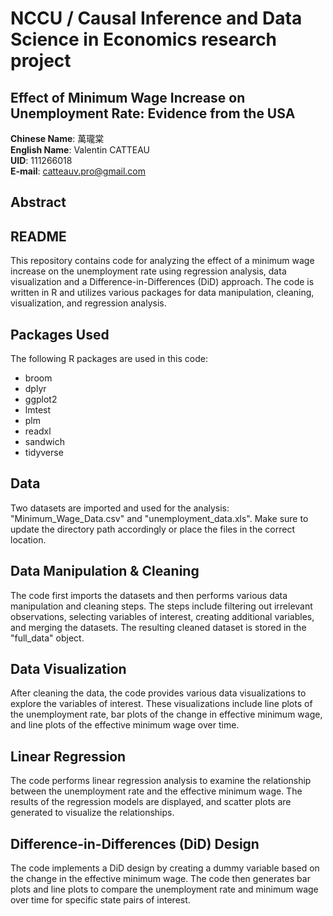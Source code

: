 # NCCU / Causal Inference and Data Science in Economics research project<br>

## Effect of Minimum Wage Increase on Unemployment Rate: Evidence from the USA

**Chinese Name**: 萬瓏棠<br>
**English Name**: Valentin CATTEAU<br>
**UID**: 111266018<br>
**E-mail**: catteauv.pro@gmail.com<br>

## **Abstract**<br>



## **README**<br>
This repository contains code for analyzing the effect of a minimum wage increase on the unemployment rate using regression analysis, data visualization and a Difference-in-Differences (DiD) approach. The code is written in R and utilizes various packages for data manipulation, cleaning, visualization, and regression analysis.

## **Packages Used**<br>
The following R packages are used in this code:<br>

- broom
- dplyr
- ggplot2
- lmtest
- plm
- readxl
- sandwich
- tidyverse

## **Data**<br>
Two datasets are imported and used for the analysis: "Minimum_Wage_Data.csv" and "unemployment_data.xls". Make sure to update the directory path accordingly or place the files in the correct location.

## **Data Manipulation & Cleaning**<br>
The code first imports the datasets and then performs various data manipulation and cleaning steps. The steps include filtering out irrelevant observations, selecting variables of interest, creating additional variables, and merging the datasets. The resulting cleaned dataset is stored in the "full_data" object.

## **Data Visualization**<br>
After cleaning the data, the code provides various data visualizations to explore the variables of interest. These visualizations include line plots of the unemployment rate, bar plots of the change in effective minimum wage, and line plots of the effective minimum wage over time.

## **Linear Regression**<br>
The code performs linear regression analysis to examine the relationship between the unemployment rate and the effective minimum wage. The results of the regression models are displayed, and scatter plots are generated to visualize the relationships.

## **Difference-in-Differences (DiD) Design**<br>
The code implements a DiD design by creating a dummy variable based on the change in the effective minimum wage. The code then generates bar plots and line plots to compare the unemployment rate and minimum wage over time for specific state pairs of interest.
